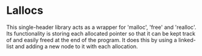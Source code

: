 # Lallocs
This single-header library acts as a wrapper for 'malloc', 'free' and 'realloc'. Its functionality is storing each allocated pointer so that it can 
be kept track of and easily freed at the end of the program. It does this by using a linked-list and adding a new node to it with each allocation.
